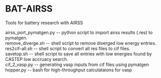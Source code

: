 # BAT-AIRSS
Tools for battery research with AIRSS


airss_port_pymatgen.py -- python script to import airss results (.res) to pymatgen.  
remove_diverge.sh -- shell script to remove diverged low energy entries.  
res2cif-all.sh -- shell script to convert all res files to cif files.  
savetop.sh -- shell script to save all entries with low energies found by CASTEP low accruacy search.  
cif_2_vasp.py -- generating vasp inputs from cif files using pymatgen
hopper.py -- bash for high-throughput calculataions for vasp
